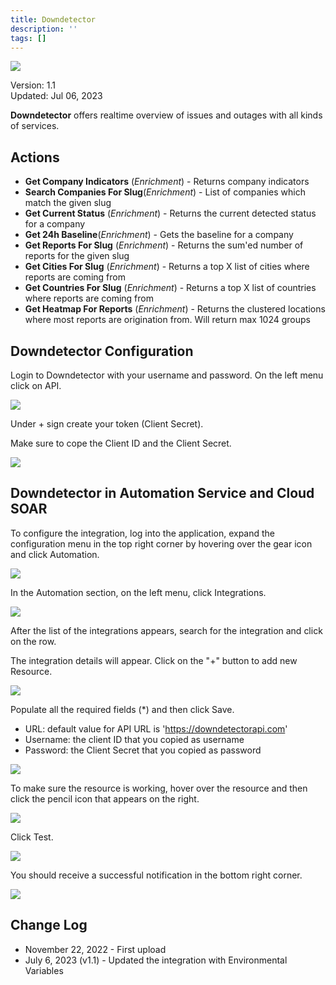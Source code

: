 ```yaml
---
title: Downdetector
description: ''
tags: []
---
```


![](/img/platform-services/automation-service/app-central/logos/downdetector.png)

Version: 1.1  
Updated: Jul 06, 2023

**Downdetector** offers realtime overview of issues and outages with all kinds of services.

## Actions

* **Get Company Indicators** (*Enrichment*) - Returns company indicators
* **Search Companies For Slug**(*Enrichment*) - List of companies which match the given slug
* **Get Current Status** (*Enrichment*) - Returns the current detected status for a company
* **Get 24h Baseline**(*Enrichment*) - Gets the baseline for a company
* **Get Reports For Slug** (*Enrichment*) - Returns the sum'ed number of reports for the given slug
* **Get Cities For Slug** (*Enrichment*) - Returns a top X list of cities where reports are coming from
* **Get Countries For Slug** (*Enrichment*) - Returns a top X list of countries where reports are coming from
* **Get Heatmap For Reports** (*Enrichment*) - Returns the clustered locations where most reports are origination from. Will return max 1024 groups

## Downdetector Configuration

Login to Downdetector with your username and password. On the left menu click on API. 

![](/img/platform-services/automation-service/app-central/integrations/downdetector/downdetector-1.png)

Under + sign create your token (Client Secret). 

Make sure to cope the Client ID and the Client Secret.

![](/img/platform-services/automation-service/app-central/integrations/downdetector/downdetector-2.png)

## Downdetector in Automation Service and Cloud SOAR

To configure the integration, log into the application, expand the configuration menu in the top right corner by hovering over the gear icon and click Automation.

![](/img/platform-services/automation-service/app-central/integrations/downdetector/downdetector-3.png)

In the Automation section, on the left menu, click Integrations.

![](/img/platform-services/automation-service/app-central/integrations/downdetector/downdetector-4.png)

After the list of the integrations appears, search for the integration and click on the row.

The integration details will appear. Click on the "+" button to add new Resource.

![](/img/platform-services/automation-service/app-central/integrations/downdetector/downdetector-5.png)

Populate all the required fields (\*) and then click Save.

* URL: default value for API URL is 'https://downdetectorapi.com'
* Username: the client ID that you copied as username
* Password: the Client Secret that you copied as password

![](/img/platform-services/automation-service/app-central/integrations/downdetector/downdetector-6.png)

To make sure the resource is working, hover over the resource and then click the pencil icon that appears on the right.

![](/img/platform-services/automation-service/app-central/integrations/downdetector/downdetector-7.png)

Click Test.

![](/img/platform-services/automation-service/app-central/integrations/downdetector/downdetector-8.png)   


You should receive a successful notification in the bottom right corner.

![](/img/platform-services/automation-service/app-central/integrations/downdetector/downdetector-9.png)

  
 

## Change Log

* November 22, 2022 - First upload
* July 6, 2023 (v1.1) - Updated the integration with Environmental Variables
